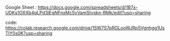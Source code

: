 Google Sheet : https://docs.google.com/spreadsheets/d/1B7x-UDKs1OXXb4qLPd3IEgNFnxMc5vVamStyskn-RMk/edit?usp=sharing

code: https://colab.research.google.com/drive/1SW7S7pRGLooWJRp5Vgnhgg1UsTIY0s0K?usp=sharing
